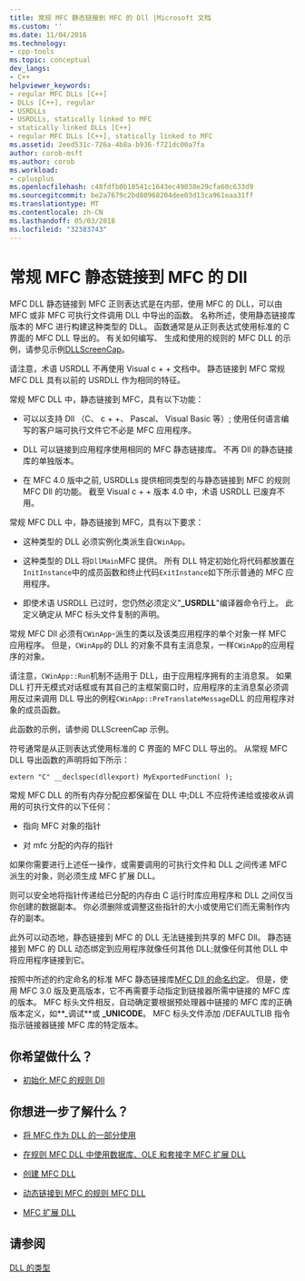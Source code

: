```yaml
---
title: 常规 MFC 静态链接到 MFC 的 Dll |Microsoft 文档
ms.custom: ''
ms.date: 11/04/2016
ms.technology:
- cpp-tools
ms.topic: conceptual
dev_langs:
- C++
helpviewer_keywords:
- regular MFC DLLs [C++]
- DLLs [C++], regular
- USRDLLs
- USRDLLs, statically linked to MFC
- statically linked DLLs [C++]
- regular MFC DLLs [C++], statically linked to MFC
ms.assetid: 2eed531c-726a-4b8a-b936-f721dc00a7fa
author: corob-msft
ms.author: corob
ms.workload:
- cplusplus
ms.openlocfilehash: c48fdfb0b10541c1643ec49038e29cfa60c633d9
ms.sourcegitcommit: be2a7679c2bd80968204dee03d13ca961eaa31ff
ms.translationtype: MT
ms.contentlocale: zh-CN
ms.lasthandoff: 05/03/2018
ms.locfileid: "32383743"
---
```

# <a name="regular-mfc-dlls-statically-linked-to-mfc"></a>常规 MFC 静态链接到 MFC 的 Dll
MFC DLL 静态链接到 MFC 正则表达式是在内部，使用 MFC 的 DLL，可以由 MFC 或非 MFC 可执行文件调用 DLL 中导出的函数。 名称所述，使用静态链接库版本的 MFC 进行构建这种类型的 DLL。 函数通常是从正则表达式使用标准的 C 界面的 MFC DLL 导出的。 有关如何编写、 生成和使用的规则的 MFC DLL 的示例，请参见示例[DLLScreenCap](https://github.com/Microsoft/VCSamples/tree/master/VC2010Samples/MFC/advanced/DllScreenCap)。  
  
 请注意，术语 USRDLL 不再使用 Visual c + + 文档中。 静态链接到 MFC 常规 MFC DLL 具有以前的 USRDLL 作为相同的特征。  
  
 常规 MFC DLL 中，静态链接到 MFC，具有以下功能：  
  
-   可以以支持 Dll （C、 c + +、 Pascal、 Visual Basic 等）; 使用任何语言编写的客户端可执行文件它不必是 MFC 应用程序。  
  
-   DLL 可以链接到应用程序使用相同的 MFC 静态链接库。 不再 Dll 的静态链接库的单独版本。  
  
-   在 MFC 4.0 版中之前, USRDLLs 提供相同类型的与静态链接到 MFC 的规则 MFC Dll 的功能。 截至 Visual c + + 版本 4.0 中，术语 USRDLL 已废弃不用。  
  
 常规 MFC DLL 中，静态链接到 MFC，具有以下要求：  
  
-   这种类型的 DLL 必须实例化类派生自`CWinApp`。  
  
-   这种类型的 DLL 将`DllMain`MFC 提供。 所有 DLL 特定初始化将代码都放置在`InitInstance`中的成员函数和终止代码`ExitInstance`如下所示普通的 MFC 应用程序。  
  
-   即使术语 USRDLL 已过时，您仍然必须定义"**_USRDLL**"编译器命令行上。 此定义确定从 MFC 标头文件复制的声明。  
  
 常规 MFC Dll 必须有`CWinApp`-派生的类以及该类应用程序的单个对象一样 MFC 应用程序。 但是，`CWinApp`的 DLL 的对象不具有主消息泵，一样`CWinApp`的应用程序的对象。  
  
 请注意，`CWinApp::Run`机制不适用于 DLL，由于应用程序拥有的主消息泵。 如果 DLL 打开无模式对话框或有其自己的主框架窗口时，应用程序的主消息泵必须调用反过来调用 DLL 导出的例程`CWinApp::PreTranslateMessage`DLL 的应用程序对象的成员函数。  
  
 此函数的示例，请参阅 DLLScreenCap 示例。  
  
 符号通常是从正则表达式使用标准的 C 界面的 MFC DLL 导出的。 从常规 MFC DLL 导出函数的声明将如下所示：  
  
```  
extern "C" __declspec(dllexport) MyExportedFunction( );  
```  
  
 常规 MFC DLL 的所有内存分配应都保留在 DLL 中;DLL 不应将传递给或接收从调用的可执行文件的以下任何：  
  
-   指向 MFC 对象的指针  
  
-   对 mfc 分配的内存的指针  
  
 如果你需要进行上述任一操作，或需要调用的可执行文件和 DLL 之间传递 MFC 派生的对象，则必须生成 MFC 扩展 DLL。  
  
 则可以安全地将指针传递给已分配的内存由 C 运行时库应用程序和 DLL 之间仅当你创建的数据副本。 你必须删除或调整这些指针的大小或使用它们而无需制作内存的副本。  
  
 此外可以动态地，静态链接到 MFC 的 DLL 无法链接到共享的 MFC Dll。 静态链接到 MFC 的 DLL 动态绑定到应用程序就像任何其他 DLL;就像任何其他 DLL 中将应用程序链接到它。  
  
 按照中所述的约定命名的标准 MFC 静态链接库[MFC Dll 的命名约定](../mfc/mfc-library-versions.md#mfc-static-library-naming-conventions)。 但是，使用 MFC 3.0 版及更高版本，它不再需要手动指定到链接器所需中链接的 MFC 库的版本。 MFC 标头文件相反，自动确定要根据预处理器中链接的 MFC 库的正确版本定义，如**\_调试**或 **_UNICODE**。 MFC 标头文件添加 /DEFAULTLIB 指令指示链接器链接 MFC 库的特定版本。  
  
## <a name="what-do-you-want-to-do"></a>你希望做什么？  
  
-   [初始化 MFC 的规则 Dll](../build/run-time-library-behavior.md#initializing-regular-dlls)  
  
## <a name="what-do-you-want-to-know-more-about"></a>你想进一步了解什么？  
  
-   [将 MFC 作为 DLL 的一部分使用](../mfc/tn011-using-mfc-as-part-of-a-dll.md)  
  
-   [在规则 MFC DLL 中使用数据库、OLE 和套接字 MFC 扩展 DLL](../build/using-database-ole-and-sockets-extension-dlls-in-regular-dlls.md)  
  
-   [创建 MFC DLL](../mfc/reference/mfc-dll-wizard.md)  
  
-   [动态链接到 MFC 的规则 MFC DLL](../build/regular-dlls-dynamically-linked-to-mfc.md)  
  
-   [MFC 扩展 DLL](../build/extension-dlls-overview.md)  
  
## <a name="see-also"></a>请参阅  
 [DLL 的类型](../build/kinds-of-dlls.md)